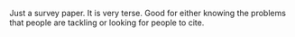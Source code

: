 Just a survey paper. It is very terse. Good for either knowing the problems that people are tackling or looking for people to cite.
